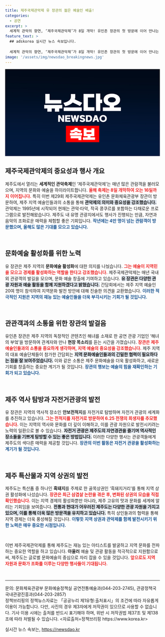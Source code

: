 ```yaml
---
title: 제주국제관악제 유 장관의 젊은 예술인 배출!
categories:
  - 공연
excerpt: >
  세계적 관악의 향연, ‘제주국제관악제’가 8일 개막! 유인촌 장관의 첫 방문에 이어 만나는 예술인들의 생생한 목소리와 함께 제주 곳곳에서 울려퍼지는 금빛 선율을 느껴보세요!
feature_text: >
  ## adskorea 실시간 뉴스 속보입니다.

  세계적 관악의 향연, ‘제주국제관악제’가 8일 개막! 유인촌 장관의 첫 방문에 이어 만나는 예술인들의 생생한 목소리와 함께 제주 곳곳에서 울려퍼지는 금빛 선율을 느껴보세요!
image: '/assets/img/newsdao_breakingnews.jpg'
---
```


<p><img src="/assets/img/newsdao_breakingnews.jpg" alt="adskorea 속보" /></p>

<h2 data-ke-size="size26">제주국제관악제의 중요성과 행사 개요</h2>

<p data-ke-size="size16">제주도에서 열리는 <b>세계적인 관악축제</b>인 ‘제주국제관악제’는 매년 많은 관람객을 불러모으며, 지역의 문화와 예술을 하이라이트합니다. <b><span style="color: #ee2323;">올해 축제는 8일 개막하여 오는 16일까지 이어집니다.</span></b> 특히 이번 제29회 제주국제관악제는 유인촌 문화체육관광부 장관이 방문하여, 제주 지역 예술인들과의 소통을 통해 <b><span style="background-color: #21538527;">관악제의 의미와 중요성을 강조했습니다.</span></b> 관악제는 1995년에 시작되어 현재는 관악·타악, 작곡 콩쿠르를 포함하는 다채로운 프로그램으로 발전해왔습니다. 제주도 내 유명 관광지에서도 행사가 진행되는 만큼, 자연과 음악의 조화로운 매력을 체험할 좋은 기회입니다. <b><span style="color: #1a5490;">작년에는 4만 명이 넘는 관람객이 방문했으며, 올해도 많은 기대를 모으고 있습니다.</span></b></p>

<p data-ke-size="size16">&nbsp;</p>

<h2 data-ke-size="size26">문화예술 활성화를 위한 노력</h2>

<p data-ke-size="size16">유 장관은 제주 지역의 <b>문화예술 활성화</b>에 대한 의지를 나눴습니다. <b><span style="color: #ee2323;">그는 예술이 지역민을 모으고 경제를 활성화하는 역할을 한다고 강조했습니다.</span></b> 제주국제관악제는 매년 국내외 관광객의 발길을 모으며, 문화 예술 창출에 기여하고 있습니다. <b><span style="background-color: #21538527;">유 장관은 다양한 관광 자원과 예술 활동을 함께 지원하겠다고 밝혔습니다.</span></b> 간담회에서는 제주 지역 예술인 20여 명이 참석하여 지역문화 발전 방안에 대해 진솔한 의견을 교환했습니다. <b><span style="color: #1a5490;">이러한 적극적인 지원은 지역의 재능 있는 예술인들을 더욱 부각시키는 기회가 될 것입니다.</span></b></p>

<p data-ke-size="size16">&nbsp;</p>

<h2 data-ke-size="size26">관관객과의 소통을 위한 장관의 발걸음</h2>

<p data-ke-size="size16">유인촌 장관은 제주 지역의 독창적인 콘텐츠인 해녀를 소재로 한 공연 관광 기업인 ‘해녀의 부엌’을 방문하여 관계자와 만나 <b>현장 목소리</b>를 듣는 시간을 가졌습니다. <b><span style="color: #ee2323;">장관은 제주 예술인들과의 소통을 중요하게 생각하며, 지역 예술의 중요성을 강조했습니다.</span></b> 제주 지역의 대표 예술단체들이 참가한 간담회는 <b><span style="background-color: #21538527;">지역 문화예술인들과의 긴밀한 협력이 필요하다는 점을 잘 보여주었습니다.</span></b> 이와 같은 소통은 제주 문화예술을 더욱 활성화하고, 새로운 기회를 창출하는 중요한 계기가 될 것입니다. <b><span style="color: #1a5490;">장관의 행보는 예술의 힘을 재확인하는 기회가 되고 있습니다.</span></b></p>

<p data-ke-size="size16">&nbsp;</p>

<h2 data-ke-size="size26">제주 역사 탐방과 자전거관광의 발전</h2>

<p data-ke-size="size16">유 장관은 지역의 역사적 장소인 <b>안보전적지</b>를 자전거로 탐방하며 자전거 관광의 세계화를 추진하고 있습니다. <b><span style="color: #ee2323;">그는 전적지를 자전거로 방문하여 6.25 전쟁의 희생자를 추모했습니다.</span></b> 이는 지역의 역사와 문화를 더 깊이 이해하고, 이를 관광 자원으로 발전시키려는 노력의 일환으로 볼 수 있습니다. <b><span style="background-color: #21538527;">자전거 관광은 제주도의 자연경관을 즐기며 역사적인 장소들을 기쁘게 탐방할 수 있는 좋은 방법입니다.</span></b> 이러한 다양한 행사는 관광객들에게 제주도의 색다른 매력을 제공할 것입니다. <b><span style="color: #1a5490;">장관의 이번 활동은 자전거 관광을 활성화하는 계기가 될 것입니다.</span></b></p>

<p data-ke-size="size16">&nbsp;</p>

<h2 data-ke-size="size26">제주 특산물과 지역 상권의 발전</h2>

<p data-ke-size="size16">제주도는 특산품 중 하나인 <b>흑돼지</b>를 주제로 한 골목상권인 ‘흑돼지거리’를 통해 지역 상권 활성화에 나섰습니다. <b><span style="color: #ee2323;">장관은 최근 삼겹살 논란을 겪은 후, 변화된 상권의 모습을 직접 확인했습니다.</span></b> 이는 지역 경제의 활성화뿐만 아니라, 제주 고유의 맛과 문화를 세계에 알리는 기회임을 보여줍니다. <b><span style="background-color: #21538527;">전통과 현대가 어우러진 제주도는 다양한 관광 자원을 가지고 있으며, 이를 통해 더욱 많은 방문객을 유치하고 있습니다.</span></b> 특히 상인들과의 협력을 통해 지역 경제는 더욱 풍성해질 것입니다. <b><span style="color: #1a5490;">이렇듯 지역 상권과 관악제를 함께 발전시키기 위한 노력은 매우 중요한 시점입니다.</span></b></p>

<p data-ke-size="size16">&nbsp;</p>

<p data-ke-size="size16">이번 제주국제관악제를 통해 제주도는 재능 있는 아티스트를 발굴하고 지역 문화를 전파하는 중요한 역할을 하고 있습니다. <b>아울러</b> 예술 및 관광 활동을 적극적으로 지원함으로써, 제주도는 글로벌 문화예술의 중심으로 자리 잡을 수 있을 것입니다. <b><span style="color: #ee2323;">앞으로도 지역 자원과 문화가 조화를 이루는 다양한 행사들이 기대됩니다.</span></b></p>

<p data-ke-size="size16">&nbsp;</p>

<hr/>

<p data-ke-size="size16">문의: 문화체육관광부 문화예술정책실 공연전통예술과(044-203-2745), 관광정책국 국내관광진흥과(044-203-2857)<br>정책브리핑의 정책뉴스자료는 「공공누리 제1유형:출처표시」의 조건에 따라 자유롭게 이용이 가능합니다. 다만, 사진의 경우 제3자에게 저작권이 있으므로 사용할 수 없습니다. 기사 이용 시에는 출처를 반드시 표기해야 하며, 위반 시 저작권법 제37조 및 제138조에 따라 처벌될 수 있습니다. <자료출처=정책브리핑 https://www.korea.kr></p>
실시간 뉴스 속보는, <a href="https://newsdao.kr" rel="dofollow">https://newsdao.kr</a>


